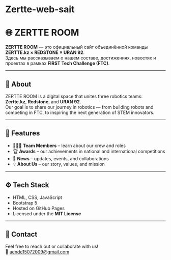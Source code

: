 # Zertte-web-sait

# 🌐 ZERTTE ROOM

**ZERTTE ROOM** — это официальный сайт объединённой команды **ZERTTE.kz × REDSTONE × URAN 92**.  
Здесь мы рассказываем о нашем составе, достижениях, новостях и проектах в рамках **FIRST Tech Challenge (FTC)**.

---

## 🧠 About
ZERTTE ROOM is a digital space that unites three robotics teams:  
**Zertte.kz**, **Redstone**, and **URAN 92**.  
Our goal is to share our journey in robotics — from building robots and competing in FTC, to inspiring the next generation of STEM innovators.

---

## 📰 Features
- 🧑‍🤝‍🧑 **Team Members** – learn about our crew and roles  
- 🏆 **Awards** – our achievements in national and international competitions  
- 📢 **News** – updates, events, and collaborations  
- 💡 **About Us** – our story, values, and mission  

---

## ⚙️ Tech Stack
- HTML, CSS, JavaScript  
- Bootstrap 5  
- Hosted on GitHub Pages  
- Licensed under the **MIT License**

---


## 💬 Contact
Feel free to reach out or collaborate with us!  
📧 aende15072009@gmail.com  
